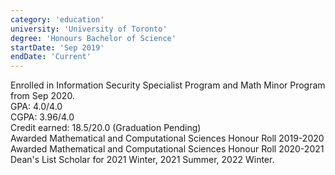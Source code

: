```yaml
---
category: 'education'
university: 'University of Toronto'
degree: 'Honours Bachelor of Science'
startDate: 'Sep 2019'
endDate: 'Current'
---
```


Enrolled in Information Security Specialist Program and Math Minor Program from Sep 2020. <br>
GPA: 4.0/4.0 <br>
CGPA: 3.96/4.0 <br>
Credit earned: 18.5/20.0 (Graduation Pending) <br>
Awarded Mathematical and Computational Sciences Honour Roll 2019-2020 <br>
Awarded Mathematical and Computational Sciences Honour Roll 2020-2021 <br>
Dean's List Scholar for 2021 Winter, 2021 Summer, 2022 Winter. <br>
